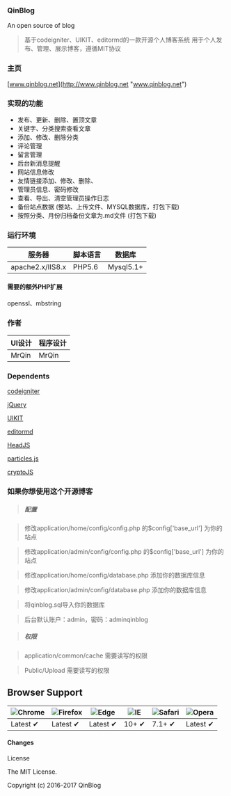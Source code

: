 
### QinBlog
An open source of blog
> 基于codeigniter、UIKIT、editormd的一款开源个人博客系统
> 用于个人发布、管理、展示博客，遵循MIT协议


### 主页
[www.qinblog.net](http://www.qinblog.net "www.qinblog.net")


### 实现的功能
- 发布、更新、删除、置顶文章
- 关键字、分类搜索查看文章
- 添加、修改、删除分类
- 评论管理 
- 留言管理 
- 后台新消息提醒
- 网站信息修改
- 友情链接添加、修改、删除、
- 管理员信息、密码修改
- 查看、导出、清空管理员操作日志
- 备份站点数据 (整站、上传文件、MYSQL数据库，打包下载)
- 按照分类、月份归档备份文章为.md文件 (打包下载)

### 运行环境

| 服务器  |  脚本语言  | 数据库 |
| ------------ | ------------ | ------------ |
| apache2.x/IIS8.x  | PHP5.6  | Mysql5.1+  |

#### 需要的额外PHP扩展
openssl、mbstring


### 作者
| UI设计  |  程序设计  |
| ------------ | ------------ |
| MrQin  | MrQin  | 


### Dependents
 [codeigniter](http://www.codeigniter.com/ "codeigniter") 
 
 [jQuery](http://jquery.com/ "jQuery")
 
 [UIKIT](https://getuikit.com/ "UIKIT") 
 
 [editormd](https://pandao.github.io/editor.md/ "editormd") 
 
 [HeadJS](http://headjs.com/ "HeadJS") 
 
 [particles.js](http://vincentgarreau.com/particles.js/ "particles.js") 
 
 [cryptoJS](https://github.com/brix/crypto-js "cryptoJS") 

### 如果你想使用这个开源博客
> ##### 配置

> 修改application/home/config/config.php 的$config['base_url'] 为你的站点

> 修改application/admin/config/config.php 的$config['base_url'] 为你的站点

> 修改application/home/config/database.php 添加你的数据库信息

> 修改application/admin/config/database.php 添加你的数据库信息

> 将qinblog.sql导入你的数据库

> 后台默认账户：admin，密码：adminqinblog

> ##### 权限

> application/common/cache 需要读写的权限

> Public/Upload 需要读写的权限

## Browser Support

![Chrome](https://raw.github.com/alrra/browser-logos/master/src/chrome/chrome_48x48.png) | ![Firefox](https://raw.github.com/alrra/browser-logos/master/src/firefox/firefox_48x48.png) | ![Edge](https://raw.github.com/alrra/browser-logos/master/src/edge/edge_48x48.png) | ![IE](https://raw.github.com/alrra/browser-logos/master/src/archive/internet-explorer_9-11/internet-explorer_9-11_48x48.png) | ![Safari](https://raw.github.com/alrra/browser-logos/master/src/safari/safari_48x48.png) | ![Opera](https://raw.github.com/alrra/browser-logos/master/src/opera/opera_48x48.png)
--- | --- | --- | --- | --- | --- |
Latest ✔ | Latest ✔ | Latest ✔ | 10+ ✔ | 7.1+ ✔ | Latest ✔ |


#### Changes


License

The MIT License.

Copyright (c) 2016-2017 QinBlog
